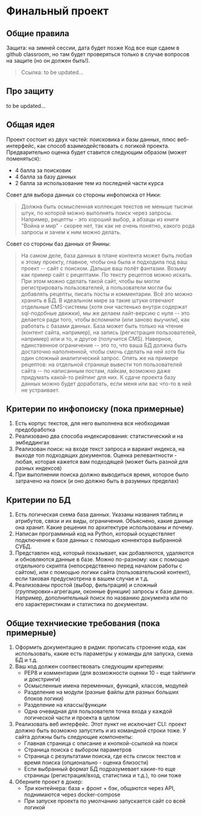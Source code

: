 # Финальный проект
## Общие правила
Защита: на зимней сессии, дата будет позже
Код все еще сдаем в github classroom, но там будет проверяться только в случае вопросов на защите (но он должен быть!).

> Ссылка: to be updated...

## Про защиту
to be updated... 

## Общая идея
Проект состоит из двух частей: поисковика и базы данных, плюс веб-интерфейс, как способ взаимодействовать с логикой проекта. Предварительно оценка будет ставится следующим образом (может поменяться): 
- 4 балла за поисковик
- 4 балла за базу данных
- 2 балла за использование тем из последней части курса 

Совет для выбора данных со стороны инфопоиска от Ники: 
> Должна быть осмысленная коллекция текстов не меньше тысячи штук, по которой можно выполнять поиск через запросы. Например, рецепты - это хороший выбор, а абзацы из книги "Война и мир" - скорее нет, так как не очень понятно, какого рода запросы и зачем к ним можно делать.

Совет со стороны баз данных от Янины: 
> На самом деле, база данных в плане контента может быть любая к этому проекту, главное, чтобы она была и подходила под ваш проект -- сайт с поиском. Дальше ваш полёт фантазии.
Возьму как пример сайт с рецептами. По тексту рецептов можно искать. При этом можно сделать такой сайт, чтобы вы могли регистрировать пользователей, а пользователи могли бы добавлять рецепты, писать посты и комментарии. Всё это можно хранить в БД. В идеальном мире за такие штуки отвечают отдельные CMS-системы (хотя они частенько внутри содержат sql-подобные движки), мы же делаем лайт-версию с нуля -- это делается ради того, чтобы вспомнили (или заново выучили), как работать с базами данных.
> База может быть только на чтение (контент сайта, например), на запись (регистрация пользователей, например) или и то, и другое (получится CMS).
Наверное, единственное ограничение -- это то, что ваша БД должна быть достаточно наполненной, чтобы смочь сделать на ней хотя бы один сложный аналитический запрос. Опять же на примере рецептов: на отдельной странице вывести топ пользователей сайта -- по написанным постам, лайкам, возможно даже придумать какой-то рейтинг для них.
> К сдаче проекта базу данных можно будет доработать, если меня или вас что-то в ней не устраивает.
 
## Критерии по инфопоиску (пока примерные)
1. Есть корпус текстов, для него выполнена вся необходимая предобработка
2. Реализовано два способа индексирования: статистический и на эмбеддингах
3. Реализован поиск: на входе текст запроса и вариант индекса, на выходе топ подходящих документов. Оценка релевантности - любая, которая кажется вам подходящей (может быть разной для разных индексов)
4. При выполнении поиска должно выводиться время, которое было затрачено на поиск (и оно должно быть в разумных пределах)

## Критерии по БД
1. Есть логическая схема база данных. Указаны названия таблиц и атрибутов, связи и их виды, ограничения. Объяснено, какие данные она хранит. Какие решения по архитектуре использованы и почему.
2. Написан программный код на Python, который осуществляет подключение к базе данных с помощью коннектора выбранной СУБД.
3. Представлен код, который показывает, как добавляются, удаляются и обновляются данные в базе. Можно по-разному: как с помощью отдельного скрипта (непосредственно перед началом работы с сайтом), или с помощью логики сайта (пользовательский контент), если таковая предусмотрена в вашем случае и т.д.
4. Реализованы простой (выбор, фильтрация) и сложный (группировки+агрегации, оконные функции) запросы к базе данных. Например, дополнительный поиск по названию документа или по его характеристикам и статистика по документам.

## Общие технчиеские требования (пока примерные)
1. Оформить документацию в ридми: прописать строение кода, как использовать, какие есть параметры у команды для запуска, схема БД и т.д.
2. Ваш код должен соотвествовать следующим критериям:
    - PEP8 и комментарии (для возможности оценки 10 - еще тайпинги и докстринги)
    - Осмысленные имена переменных, функций, классов, модулей
    - Разделение на модули (разные файлы для разных больших блоков логики)
    - Разделение на классы/функции
    - Одна очевидная для пользователя точка входа у каждой логической части и проекта в целом
3. Реализовать веб интерфейс. Этот пункт не исключает CLI: проект должно быть возможно запустить и из командной строки тоже. У сайта должны быть следующие компоненты:
      - Главная страница с описание и кнопкой-ссылкой на поиск
      - Страница поиска с выбором параметров
      - Страница с результатами поиска, где есть список текстов и время поиска (опционально - оценка близости)
      - Если выбранный формат БД подразумевает какие-то еще страницы (регистрация/вход, статистика и т.д.), то они тоже
4. Оберните проект в докер:
      - Три контейнера: база + фронт + бэк, общаются через API, поднимаются через docker-compose
      - При запуске проекта по умолчанию запускается сайт со всей логикой
